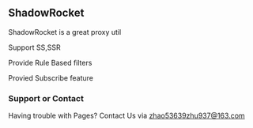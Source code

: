 ## ShadowRocket




ShadowRocket is a great proxy util

Support SS,SSR

Provide Rule Based filters

Provied Subscribe feature


### Support or Contact

Having trouble with Pages? Contact Us via zhao53639zhu937@163.com



